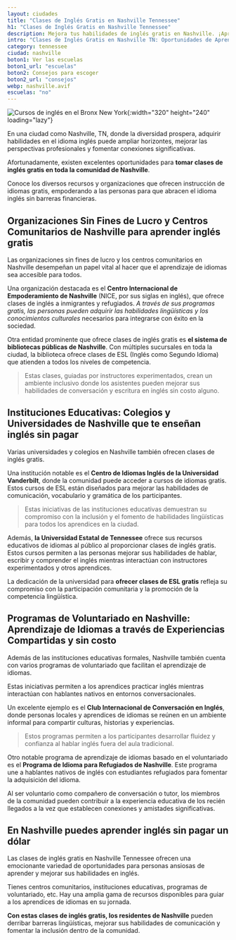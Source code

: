 ```yaml
---
layout: ciudades
title: "Clases de Inglés Gratis en Nashville Tennessee"
h1: "Clases de Inglés Gratis en Nashville Tennessee"
description: Mejora tus habilidades de inglés gratis en Nashville. ¡Aprende ahora y habla como un nativo en poco tiempo! Expande tus oportunidades laborales.
intro: "Clases de Inglés Gratis en Nashville TN: Oportunidades de Aprendizaje"
category: tennessee
ciudad: nashville
boton1: Ver las escuelas
boton1_url: "escuelas"
boton2: Consejos para escoger
boton2_url: "consejos"
webp: nashville.avif
escuelas: "no"
---
```

![Cursos de inglés en el Bronx New York]({{site.baseurl}}/img/{{page.webp}} "Clases inglés {{page.ciudad|capitalize}}"){:width="320" height="240" loading="lazy"}

En una ciudad como Nashville, TN, donde la diversidad prospera, adquirir habilidades en el idioma inglés puede ampliar horizontes, mejorar las perspectivas profesionales y fomentar conexiones significativas.

Afortunadamente, existen excelentes oportunidades para **tomar clases de inglés gratis en toda la comunidad de Nashville**.

Conoce los diversos recursos y organizaciones que ofrecen instrucción de idiomas gratis, empoderando a las personas para que abracen el idioma inglés sin barreras financieras.

## Organizaciones Sin Fines de Lucro y Centros Comunitarios de Nashville para aprender inglés gratis

Las organizaciones sin fines de lucro y los centros comunitarios en Nashville desempeñan un papel vital al hacer que el aprendizaje de idiomas sea accesible para todos.

Una organización destacada es el **Centro Internacional de Empoderamiento de Nashville** (NICE, por sus siglas en inglés), que ofrece clases de inglés a inmigrantes y refugiados. *A través de sus programas gratis, las personas pueden adquirir las habilidades lingüísticas y los conocimientos culturales* necesarios para integrarse con éxito en la sociedad.

Otra entidad prominente que ofrece clases de inglés gratis es **el sistema de bibliotecas públicas de Nashville**. Con múltiples sucursales en toda la ciudad, la biblioteca ofrece clases de ESL (Inglés como Segundo Idioma) que atienden a todos los niveles de competencia.

>Estas clases, guiadas por instructores experimentados, crean un ambiente inclusivo donde los asistentes pueden mejorar sus habilidades de conversación y escritura en inglés sin costo alguno.

## Instituciones Educativas: Colegios y Universidades de Nashville que te enseñan inglés sin pagar

Varias universidades y colegios en Nashville también ofrecen clases de inglés gratis.

Una institución notable es el **Centro de Idiomas Inglés de la Universidad Vanderbilt**, donde la comunidad puede acceder a cursos de idiomas gratis. Estos cursos de ESL están diseñados para mejorar las habilidades de comunicación, vocabulario y gramática de los participantes.

>Estas iniciativas de las instituciones educativas demuestran su compromiso con la inclusión y el fomento de habilidades lingüísticas para todos los aprendices en la ciudad.

Además, **la Universidad Estatal de Tennessee** ofrece sus recursos educativos de idiomas al público al proporcionar clases de inglés gratis. Estos cursos permiten a las personas mejorar sus habilidades de hablar, escribir y comprender el inglés mientras interactúan con instructores experimentados y otros aprendices.

La dedicación de la universidad para **ofrecer clases de ESL gratis** refleja su compromiso con la participación comunitaria y la promoción de la competencia lingüística.

## Programas de Voluntariado en Nashville: Aprendizaje de Idiomas a través de Experiencias Compartidas y sin costo

Además de las instituciones educativas formales, Nashville también cuenta con varios programas de voluntariado que facilitan el aprendizaje de idiomas.

Estas iniciativas permiten a los aprendices practicar inglés mientras interactúan con hablantes nativos en entornos conversacionales.

Un excelente ejemplo es el **Club Internacional de Conversación en Inglés**, donde personas locales y aprendices de idiomas se reúnen en un ambiente informal para compartir culturas, historias y experiencias.

>Estos programas permiten a los participantes desarrollar fluidez y confianza al hablar inglés fuera del aula tradicional.

Otro notable programa de aprendizaje de idiomas basado en el voluntariado es el **Programa de Idioma para Refugiados de Nashville**. Este programa une a hablantes nativos de inglés con estudiantes refugiados para fomentar la adquisición del idioma.

Al ser voluntario como compañero de conversación o tutor, los miembros de la comunidad pueden contribuir a la experiencia educativa de los recién llegados a la vez que establecen conexiones y amistades significativas.

## En Nashville puedes aprender inglés sin pagar un dólar

Las clases de inglés gratis en Nashville Tennessee ofrecen una emocionante variedad de oportunidades para personas ansiosas de aprender y mejorar sus habilidades en inglés.

Tienes centros comunitarios, instituciones educativas, programas de voluntariado, etc. Hay una amplia gama de recursos disponibles para guiar a los aprendices de idiomas en su jornada.

**Con estas clases de inglés gratis, los residentes de Nashville** pueden derribar barreras lingüísticas, mejorar sus habilidades de comunicación y fomentar la inclusión dentro de la comunidad.

